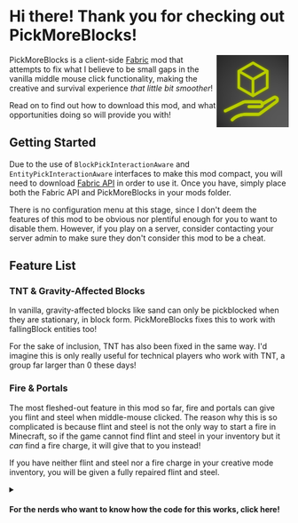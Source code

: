 # Hi there! Thank you for checking out PickMoreBlocks!
<img align="right" width="130" src="src/main/resources/assets/pickmoreblocks/icon.png">

PickMoreBlocks is a client-side [Fabric](https://fabricmc.net) mod that attempts to fix what I believe to be small gaps in the vanilla middle mouse click functionality, making the creative and survival experience _that little bit smoother_!

Read on to find out how to download this mod, and what opportunities doing so will provide you with!

## Getting Started
Due to the use of `BlockPickInteractionAware` and `EntityPickInteractionAware` interfaces to make this mod compact, you will need to download [Fabric API](https://github.com/FabricMC/fabric) in order to use it. Once you have, simply place both the Fabric API and PickMoreBlocks in your mods folder.

There is no configuration menu at this stage, since I don't deem the features of this mod to be obvious nor plentiful enough for you to want to disable them. However, if you play on a server, consider contacting your server admin to make sure they don't consider this mod to be a cheat.

## Feature List
### TNT & Gravity-Affected Blocks
In vanilla, gravity-affected blocks like sand can only be pickblocked when they are stationary, in block form. PickMoreBlocks fixes this to work with fallingBlock entities too!

For the sake of inclusion, TNT has also been fixed in the same way. I'd imagine this is only really useful for technical players who work with TNT, a group far larger than 0 these days!
### Fire & Portals
The most fleshed-out feature in this mod so far, fire and portals can give you flint and steel when middle-mouse clicked. The reason why this is so complicated is because flint and steel is not the only way to start a fire in Minecraft, so if the game cannot find flint and steel in your inventory but it _can_ find a fire charge, it will give that to you instead!

If you have neither flint and steel nor a fire charge in your creative mode inventory, you will be given a fully repaired flint and steel.
<details>
  <summary>
    <h4>For the nerds who want to know how the code for this works, click here!</h4>
  </summary>
  <blockquote>

    public class CustomPickLogic {

        public static ItemStack onPickFire(PlayerEntity player) {
            for (int i = 0; i < player.getInventory().size(); i++) {
                ItemStack getStackAtSlot = player.getInventory().getStack(i);
Iteratively check every slot in the player's inventory.

                if (getStackAtSlot.isOf(Items.FLINT_AND_STEEL) || getStackAtSlot.isOf(Items.FIRE_CHARGE))
                    return getStackAtSlot;
If the slot contains flint and steel or (at a lower priority) a fire charge, swap it with the mainhand slot...

            }
            return new ItemStack(Items.FLINT_AND_STEEL);
...or if neither can be found, try to give the player a new flint and steel (fails outside of creative mode)!

        }

    }
  </blockquote>
</details>
